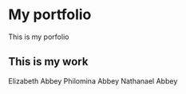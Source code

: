 # My portfolio
This is my porfolio

## This is my work
Elizabeth Abbey
Philomina Abbey
Nathanael Abbey